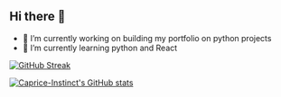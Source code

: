 ## Hi there 👋

<!--
**Caprice-Instinct/Caprice-Instinct** is a ✨ _special_ ✨ repository because its `README.md` (this file) appears on your GitHub profile.

Here are some ideas to get you started:

- 🔭 I’m currently working on ...
- 🌱 I’m currently learning ...
- 👯 I’m looking to collaborate on ...
- 🤔 I’m looking for help with ...
- 💬 Ask me about ...
- 📫 How to reach me: ...
- 😄 Pronouns: ...
- ⚡ Fun fact: ...
-->
- 🔭 I’m currently working on building my portfolio on python projects
- 🌱 I’m currently learning python and React

[![GitHub Streak](https://streak-stats.demolab.com?user=Caprice-Instinct&theme=dark)](https://git.io/streak-stats)



[![Caprice-Instinct's GitHub stats](https://github-readme-stats.vercel.app/api?username=Caprice-Instinct&theme=dark)](https://github.com/Caprice-Instinct/github-readme-stats)
